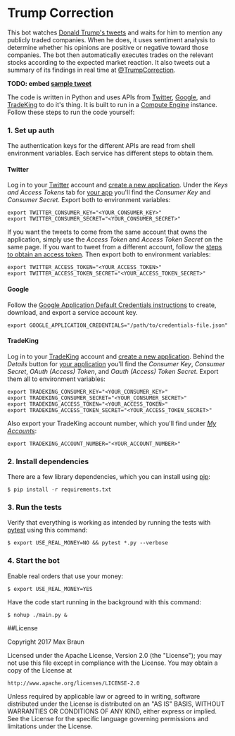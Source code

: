 # Trump Correction

This bot watches [Donald Trump's tweets](https://twitter.com/realDonaldTrump) 
and waits for him to mention any publicly traded companies. When he does, it 
uses sentiment analysis to determine whether his opinions are positive or 
negative toward those companies. The bot then automatically executes trades on 
the relevant stocks according to the expected market reaction. It also tweets 
out a summary of its findings in real time at 
[@TrumpCorrection](https://twitter.com/TrumpCorrection).

**TODO: embed [sample tweet](https://twitter.com/TrumpCorrection/status/821415729329147904)**

The code is written in Python and uses APIs from 
[Twitter](https://dev.twitter.com/docs),
[Google](https://cloud.google.com/natural-language/), and 
[TradeKing](https://developers.tradeking.com/) to do it's thing. It is built to 
run in a [Compute Engine](https://cloud.google.com/compute/) instance. Follow 
these steps to run the code yourself:

### 1. Set up auth

The authentication keys for the different APIs are read from shell environment 
variables. Each service has different steps to obtain them.

#### Twitter

Log in to your [Twitter](https://twitter.com/) account and
[create a new application](https://apps.twitter.com/app/new). Under the *Keys 
and Access Tokens* tab for [your app](https://apps.twitter.com/) you'll find 
the *Consumer Key* and *Consumer Secret*. Export both to environment variables:

```shell
export TWITTER_CONSUMER_KEY="<YOUR_CONSUMER_KEY>"
export TWITTER_CONSUMER_SECRET="<YOUR_CONSUMER_SECRET>"
```

If you want the tweets to come from the same account that owns the application, 
simply use the *Access Token* and *Access Token Secret* on the same page. If
you want to tweet from a different account, follow the 
[steps to obtain an access token](https://dev.twitter.com/oauth/overview). Then 
export both to environment variables:

```shell
export TWITTER_ACCESS_TOKEN="<YOUR_ACCESS_TOKEN>"
export TWITTER_ACCESS_TOKEN_SECRET="<YOUR_ACCESS_TOKEN_SECRET>"
```

#### Google

Follow the [Google Application Default Credentials instructions](https://developers.google.com/identity/protocols/application-default-credentials#howtheywork) 
to create, download, and export a service account key.

```shell
export GOOGLE_APPLICATION_CREDENTIALS="/path/to/credentials-file.json"
```

#### TradeKing

Log in to your [TradeKing](https://www.tradeking.com/) account and 
[create a new application](https://developers.tradeking.com/applications/CreateApplication). 
Behind the *Details* button for 
[your application](https://developers.tradeking.com/Applications) you'll find 
the *Consumer Key*, *Consumer Secret*, *OAuth (Access) Token*, and *Oauth (Access) 
Token Secret*. Export them all to environment variables:

```shell
export TRADEKING_CONSUMER_KEY="<YOUR_CONSUMER_KEY>"
export TRADEKING_CONSUMER_SECRET="<YOUR_CONSUMER_SECRET>"
export TRADEKING_ACCESS_TOKEN="<YOUR_ACCESS_TOKEN>"
export TRADEKING_ACCESS_TOKEN_SECRET="<YOUR_ACCESS_TOKEN_SECRET>"
```

Also export your TradeKing account number, which you'll find under 
*[My Accounts](https://investor.tradeking.com/Modules/Dashboard/dashboard.php)*:

```shell
export TRADEKING_ACCOUNT_NUMBER="<YOUR_ACCOUNT_NUMBER>"
```

### 2. Install dependencies

There are a few library dependencies, which you can install using 
[pip](https://pip.pypa.io/en/stable/quickstart/):

```shell
$ pip install -r requirements.txt
```

### 3. Run the tests

Verify that everything is working as intended by running the tests with 
[pytest](http://doc.pytest.org/en/latest/getting-started.html) using this 
command:

```shell
$ export USE_REAL_MONEY=NO && pytest *.py --verbose
```

### 4. Start the bot

Enable real orders that use your money:

```shell
$ export USE_REAL_MONEY=YES
```

Have the code start running in the background with this command:

```shell
$ nohup ./main.py &
```

##License

Copyright 2017 Max Braun

Licensed under the Apache License, Version 2.0 (the "License");
you may not use this file except in compliance with the License.
You may obtain a copy of the License at

    http://www.apache.org/licenses/LICENSE-2.0

Unless required by applicable law or agreed to in writing, software
distributed under the License is distributed on an "AS IS" BASIS,
WITHOUT WARRANTIES OR CONDITIONS OF ANY KIND, either express or implied.
See the License for the specific language governing permissions and
limitations under the License.
